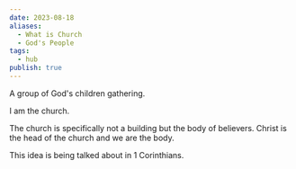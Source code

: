 ```yaml
---
date: 2023-08-18
aliases:
  - What is Church
  - God's People
tags:
  - hub
publish: true
---
```


A group of God's children gathering.

I am the church.

The church is specifically not a building but the body of believers. Christ is the head of the church and we are the body.

This idea is being talked about in 1 Corinthians.






